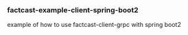 ### factcast-example-client-spring-boot2

example of how to use factcast-client-grpc with spring boot2